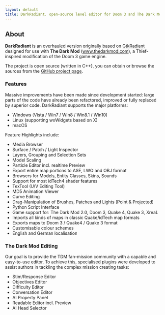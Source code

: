 ```yaml
---
layout: default
title: DarkRadiant, open-source level editor for Doom 3 and The Dark Mod
---
```

<div class="section">
  <h2>About</h2>
  <p><strong>DarkRadiant</strong> is an overhauled version originally based on <a href="http://icculus.org/gtkradiant/">GtkRadiant</a> designed  for use with <strong>The Dark Mod</strong> (<a href="http://www.thedarkmod.com">www.thedarkmod.com</a>), a  Thief-inspired modification of the Doom 3 game engine.</p>
  <p>The project is open source (written in C++), you can obtain or browse the sources from the <a href="https://github.com/codereader/DarkRadiant" target="_parent">GitHub project page</a>.</p>
  <h3>Features</h3>
  <p>Massive improvements have been made since development started: large parts of the code have already been refactored, improved or fully replaced by superior code. DarkRadiant supports the major platforms:
  <ul>
    <li>Windows (Vista / Win7 / Win8 / Win8.1 / Win10)</li>
    <li>Linux (supporting wxWidgets based on X)</li>
    <li>macOS</li>
  </ul>
  <p>Feature Highlights include:</p>
  <ul>
    <li>Media Browser</li>
    <li>Surface / Patch / Light Inspector</li>
    <li>Layers, Grouping and Selection Sets</li>
    <li>Model Scaling</li>
    <li>Particle Editor incl. realtime Preview</li>
    <li>Export entire map portions to ASE, LWO and OBJ format</li>
    <li>Browsers for Models, Entity Classes, Skins, Sounds</li>
    <li>Support for most idTech4 shader features</li>
    <li>TexTool (U/V Editing Tool)</li>
    <li>MD5 Animation Viewer</li>
    <li>Curve Editing</li>
    <li>Drag-Manipulation of Brushes, Patches and Lights (Point &amp; Projected)</li>
    <li>Python Script Interface</li>
    <li>Game support for: The Dark Mod 2.0, Doom 3, Quake 4, Quake 3, XreaL</li>
    <li>Imports all kinds of maps in classic Quake/idTech map formats</li>
    <li>Exports maps to  Doom 3 / Quake4 / Quake 3 format</li>
    <li>Customisable colour schemes</li>
    <li>English and German localisation</li>
  </ul>
   </p>
  <h3>The Dark Mod Editing</h3>
  <p>Our goal is to provide the TDM fan-mission community with a capable and easy-to-use editor. To achieve this, specialised plugins were developed to assist authors in tackling the complex mission creating tasks:
  <ul>
    <li>Stim/Response Editor</li>
    <li>Objectives Editor</li>
    <li>Difficulty Editor</li>
    <li>Conversation Editor</li>
    <li>AI Property Panel</li>
    <li>Readable Editor incl. Preview</li>
    <li>AI Head Selector</li>
  </ul>
  </p>
</div>